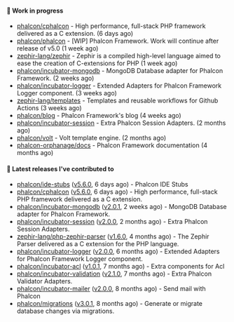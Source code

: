 #### :wrench: Work in progress

- [phalcon/cphalcon](https://github.com/phalcon/cphalcon) - High performance, full-stack PHP framework delivered as a C extension. (6 days ago)
- [phalcon/phalcon](https://github.com/phalcon/phalcon) - [WIP] Phalcon Framework. Work will continue after release of v5.0 (1 week ago)
- [zephir-lang/zephir](https://github.com/zephir-lang/zephir) - Zephir is a compiled high-level language aimed to ease the creation of C-extensions for PHP (1 week ago)
- [phalcon/incubator-mongodb](https://github.com/phalcon/incubator-mongodb) - MongoDB Database adapter for Phalcon Framework. (2 weeks ago)
- [phalcon/incubator-logger](https://github.com/phalcon/incubator-logger) - Extended Adapters for Phalcon Framework Logger component. (3 weeks ago)
- [zephir-lang/templates](https://github.com/zephir-lang/templates) - Templates and reusable workflows for Github Actions (3 weeks ago)
- [phalcon/blog](https://github.com/phalcon/blog) - Phalcon Framework&#39;s blog (4 weeks ago)
- [phalcon/incubator-session](https://github.com/phalcon/incubator-session) - Extra Phalcon Session Adapters. (2 months ago)
- [phalcon/volt](https://github.com/phalcon/volt) - Volt template engine. (2 months ago)
- [phalcon-orphanage/docs](https://github.com/phalcon-orphanage/docs) - Phalcon Framework documentation (4 months ago)

#### :pushpin: Latest releases I've contributed to

- [phalcon/ide-stubs](https://github.com/phalcon/ide-stubs) ([v5.6.0](https://github.com/phalcon/ide-stubs/releases/tag/v5.6.0), 6 days ago) - Phalcon IDE Stubs
- [phalcon/cphalcon](https://github.com/phalcon/cphalcon) ([v5.6.0](https://github.com/phalcon/cphalcon/releases/tag/v5.6.0), 6 days ago) - High performance, full-stack PHP framework delivered as a C extension.
- [phalcon/incubator-mongodb](https://github.com/phalcon/incubator-mongodb) ([v2.0.1](https://github.com/phalcon/incubator-mongodb/releases/tag/v2.0.1), 2 weeks ago) - MongoDB Database adapter for Phalcon Framework.
- [phalcon/incubator-session](https://github.com/phalcon/incubator-session) ([v2.0.0](https://github.com/phalcon/incubator-session/releases/tag/v2.0.0), 2 months ago) - Extra Phalcon Session Adapters.
- [zephir-lang/php-zephir-parser](https://github.com/zephir-lang/php-zephir-parser) ([v1.6.0](https://github.com/zephir-lang/php-zephir-parser/releases/tag/v1.6.0), 4 months ago) - The Zephir Parser delivered as a C extension for the PHP language.
- [phalcon/incubator-logger](https://github.com/phalcon/incubator-logger) ([v2.0.0](https://github.com/phalcon/incubator-logger/releases/tag/v2.0.0), 6 months ago) - Extended Adapters for Phalcon Framework Logger component.
- [phalcon/incubator-acl](https://github.com/phalcon/incubator-acl) ([v1.0.1](https://github.com/phalcon/incubator-acl/releases/tag/v1.0.1), 7 months ago) - Extra components for Acl
- [phalcon/incubator-validation](https://github.com/phalcon/incubator-validation) ([v2.1.0](https://github.com/phalcon/incubator-validation/releases/tag/v2.1.0), 7 months ago) - Extra Phalcon Validator Adapters. 
- [phalcon/incubator-mailer](https://github.com/phalcon/incubator-mailer) ([v2.0.0](https://github.com/phalcon/incubator-mailer/releases/tag/v2.0.0), 8 months ago) - Send mail with Phalcon
- [phalcon/migrations](https://github.com/phalcon/migrations) ([v3.0.1](https://github.com/phalcon/migrations/releases/tag/v3.0.1), 8 months ago) - Generate or migrate database changes via migrations.
